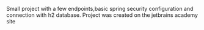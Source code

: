 Small project with a few endpoints,basic spring security configuration and connection with h2 database. Project was created on the jetbrains academy site